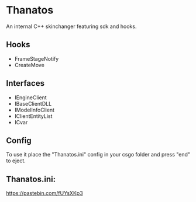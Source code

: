 # Thanatos
An internal C++ skinchanger featuring sdk and hooks.

## Hooks
- FrameStageNotify
- CreateMove

## Interfaces
- IEngineClient
- IBaseClientDLL
- IModelInfoClient
- IClientEntityList
- ICvar

## Config
To use it place the "Thanatos.ini" config in your csgo folder and press "end" to eject.

## Thanatos.ini:
https://pastebin.com/fUYsXKp3
